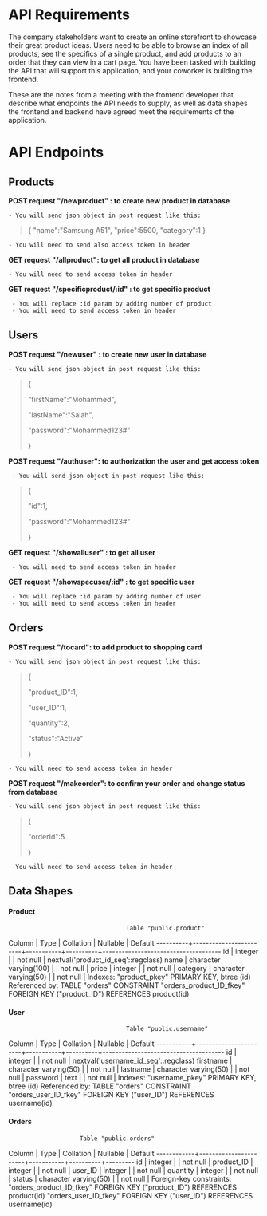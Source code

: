 # API Requirements

The company stakeholders want to create an online storefront to showcase their great product ideas. Users need to be able to browse an index of all products, see the specifics of a single product, and add products to an order that they can view in a cart page. You have been tasked with building the API that will support this application, and your coworker is building the frontend.

These are the notes from a meeting with the frontend developer that describe what endpoints the API needs to supply, as well as data shapes the frontend and backend have agreed meet the requirements of the application.

# API Endpoints

## Products

**POST request "/newproduct" : to create new product in database**

    - You will send json object in post request like this:

> {
> "name":"Samsung A51",
> "price":5500,
> "category":1
> }

    - You will need to send also access token in header

**GET request "/allproduct": to get all product in database**

    - You will need to send access token in header

**GET request "/specificproduct/:id" : to get specific product**

     - You will replace :id param by adding number of product
     - You will need to send access token in header

## Users

**POST request "/newuser" : to create new user in database**

    - You will send json object in post request like this:

> {
>
> "firstName":"Mohammed",
>
> "lastName":"Salah",
>
> "password":"Mohammed123#"
>
> }

**POST request "/authuser": to authorization the user and get access token**

     - You will send json object in post request like this:

> {
>
> "id":1,
>
> "password":"Mohammed123#"
>
> }

**GET request "/showalluser" : to get all user**

     - You will need to send access token in header

**GET request "/showspecuser/:id" : to get specific user**

     - You will replace :id param by adding number of user
     - You will need to send access token in header

## Orders

**POST request "/tocard": to add product to shopping card**

    - You will send json object in post request like this:

> {
>
> "product_ID":1,
>
> "user_ID":1,
>
> "quantity":2,
>
> "status":"Active"
>
> }

    - You will need to send access token in header

**POST request "/makeorder": to confirm your order and change status from database**

    - You will send json object in post request like this:

> {
>
> "orderId":5
>
> }

    - You will need to send access token in header

## Data Shapes

#### Product

                                     Table "public.product"

Column | Type | Collation | Nullable | Default
----------+------------------------+-----------+----------+-------------------------------------
id | integer | | not null | nextval('product_id_seq'::regclass)
name | character varying(100) | | not null |
price | integer | | not null |
category | character varying(50) | | not null |
Indexes:
"product_pkey" PRIMARY KEY, btree (id)
Referenced by:
TABLE "orders" CONSTRAINT "orders_product_ID_fkey" FOREIGN KEY ("product_ID") REFERENCES product(id)

#### User

                                     Table "public.username"

Column | Type | Collation | Nullable | Default
-----------+-----------------------+-----------+----------+--------------------------------------
id | integer | | not null | nextval('username_id_seq'::regclass)
firstname | character varying(50) | | not null |
lastname | character varying(50) | | not null |
password | text | | not null |
Indexes:
"username_pkey" PRIMARY KEY, btree (id)
Referenced by:
TABLE "orders" CONSTRAINT "orders_user_ID_fkey" FOREIGN KEY ("user_ID") REFERENCES username(id)

#### Orders

                        Table "public.orders"

Column | Type | Collation | Nullable | Default
------------+-----------------------+-----------+----------+---------
id | integer | | not null |
product_ID | integer | | not null |
user_ID | integer | | not null |
quantity | integer | | not null |
status | character varying(50) | | not null |
Foreign-key constraints:
"orders_product_ID_fkey" FOREIGN KEY ("product_ID") REFERENCES product(id)
"orders_user_ID_fkey" FOREIGN KEY ("user_ID") REFERENCES username(id)
